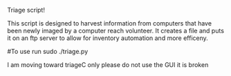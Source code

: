 Triage script!

This script is designed to harvest information from computers that have been newly imaged by
a computer reach volunteer. It creates a file and puts it on an ftp server to allow for 
inventory automation and more efficeny.

#To use run sudo ./triage.py


I am moving toward triageC only please do not use the GUI it is broken
